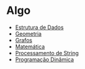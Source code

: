 # Algo

- [Estrutura de Dados]
- [Geometria]
- [Grafos]
- [Matemática]
- [Processamento de String]
- [Programação Dinâmica]

[Estrutura de Dados]: todo
[Geometria]: todo
[Grafos]: https://github.com/alexistoigo/lab/blob/master/Grafos/main.md#grafos
[Matemática]: https://github.com/alexistoigo/lab/blob/master/Matematica/main.md#matem%C3%A1tica
[Processamento de String]: https://github.com/alexistoigo/lab/blob/master/Processamento%20de%20String/main.md#processamento-de-string
[Programação Dinâmica]:todo